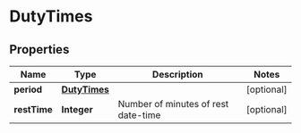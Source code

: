

# DutyTimes

## Properties

Name | Type | Description | Notes
------------ | ------------- | ------------- | -------------
**period** | [**DutyTimes**](DutyTimes.md) |  |  [optional]
**restTime** | **Integer** | Number of minutes of rest date-time |  [optional]



